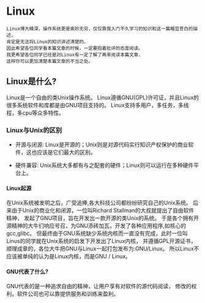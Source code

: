 # Linux

`````text
Linux博大精深，操作系统更是奥妙无穷，仅仅靠我入门不久学习的知识和这一篇略显苍白的描述，
肯定是无法将Linux的知识讲述清楚的。
因此希望各位同学看本篇文章的时候，一定要抱着批评的态度阅读。
我更希望各位同学已经是对Linux有一定了解了再来阅读本篇文章，
这样你可以更加清楚本篇文章的不当之处。
`````

## Linux是什么?
Linux是一个自由的类Unix操作系统。
Linux遵循GNU(GPL)许可证，并且Linux的很多系统软件和库都是由GNU项目支持的。
Linux支持多用户，多任务，多线程，多cpu等众多特性。

### Linux与Unix的区别
- 开源与闭源: Linux是开源的；Unix则是对源代码实行知识产权保护的商业软件，这也应该是它们最大的区别。

- 硬件兼容: Unix系统大多都有与之配套的硬件；Linux则可以运行在多种硬件平台上。

#### Linux起源
在Unix系统被发明之后，广受追捧,各大科技公司都纷纷研究自己的Unix系统。
后来由于Unix的商业化和闭源，一位叫Richard Stallman的大叔就提出了自由软件精神，
发起了GNU项目，旨在开发出一款开源的类Unix的系统。
于是各个拥有开源精神的大牛们响应号召，为GNU添砖加瓦，开发了各种应用程序,如核心的gcc,glibc。
但最终由于GNU系统缺少系统内核而一直没有完成，此时一位叫Linus的同学就在Unix系统的启发下开发出了Linux内核，
并遵循GPL开源证书，顺理成章的，各位大牛把GNU与Linux一起打包发布为:GNU/Linux。
所以Linux不应该被单纯的认为是Linux内核，而是GNU / Linux。

#### GNU代表了什么?
GNU代表的是一种追求自由的精神，让用户享有对软件的源代码阅读，
修改的权利。软件公司也可以靠提供服务和训练来盈利。